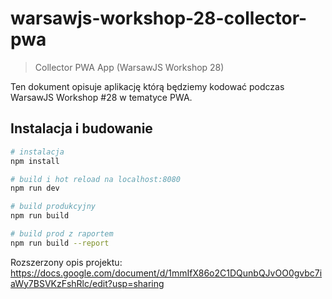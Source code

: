 # warsawjs-workshop-28-collector-pwa

> Collector PWA App (WarsawJS Workshop 28)

Ten dokument opisuje aplikację którą będziemy kodować podczas WarsawJS Workshop #28 w tematyce PWA.

## Instalacja i budowanie

``` bash
# instalacja
npm install

# build i hot reload na localhost:8080
npm run dev

# build produkcyjny
npm run build

# build prod z raportem
npm run build --report
```

Rozszerzony opis projektu: <https://docs.google.com/document/d/1mmIfX86o2C1DQunbQJvOO0gvbc7iaWy7BSVKzFshRlc/edit?usp=sharing>
